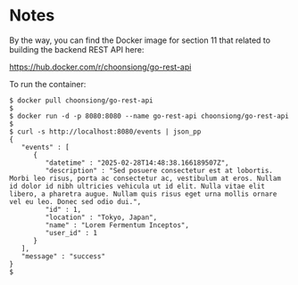 # Notes

By the way, you can find the Docker image for section 11 that related to building the backend REST API here: 

https://hub.docker.com/r/choonsiong/go-rest-api

To run the container:
```
$ docker pull choonsiong/go-rest-api
$
$ docker run -d -p 8080:8080 --name go-rest-api choonsiong/go-rest-api
$
$ curl -s http://localhost:8080/events | json_pp
{
   "events" : [
      {
         "datetime" : "2025-02-28T14:48:38.166189507Z",
         "description" : "Sed posuere consectetur est at lobortis. Morbi leo risus, porta ac consectetur ac, vestibulum at eros. Nullam id dolor id nibh ultricies vehicula ut id elit. Nulla vitae elit libero, a pharetra augue. Nullam quis risus eget urna mollis ornare vel eu leo. Donec sed odio dui.",
         "id" : 1,
         "location" : "Tokyo, Japan",
         "name" : "Lorem Fermentum Inceptos",
         "user_id" : 1
      }
   ],
   "message" : "success"
}
$
```